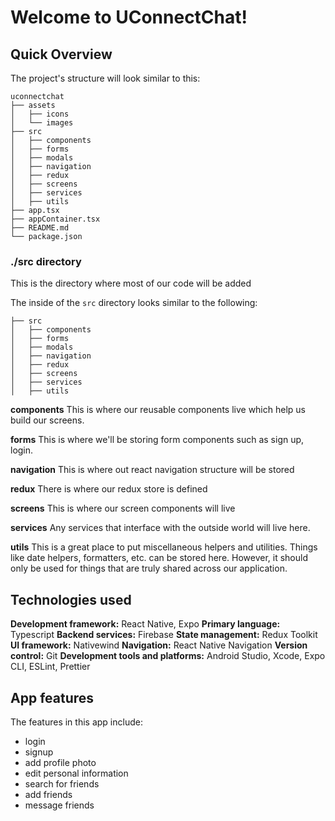 # Welcome to UConnectChat!

## Quick Overview

The project's structure will look similar to this:

```
uconnectchat
├── assets
│   ├── icons
│   └── images
├── src
│   ├── components
│   ├── forms
│   ├── modals
│   ├── navigation
│   ├── redux
│   ├── screens
│   ├── services
│   ├── utils
├── app.tsx
├── appContainer.tsx
├── README.md
└── package.json

```

### ./src directory

This is the directory where most of our code will be added

The inside of the `src` directory looks similar to the following:

```
├── src
│   ├── components
│   ├── forms
│   ├── modals
│   ├── navigation
│   ├── redux
│   ├── screens
│   ├── services
│   ├── utils
```

**components**
This is where our reusable components live which help us build our screens.

**forms**
This is where we'll be storing form components such as sign up, login.

**navigation**
This is where out react navigation structure will be stored

**redux**
There is where our redux store is defined

**screens**
This is where our screen components will live

**services**
Any services that interface with the outside world will live here.

**utils**
This is a great place to put miscellaneous helpers and utilities. Things like date helpers, formatters, etc. can be stored here. However, it should only be used for things that are truly shared across our application. 

## Technologies used 
**Development framework:** React Native, Expo
**Primary language:**	Typescript
**Backend services:**	Firebase
**State management:**	Redux Toolkit
**UI framework:** Nativewind
**Navigation:**	React Native Navigation
**Version control:** Git
**Development tools and platforms:** Android Studio, Xcode, Expo CLI, ESLint, Prettier 

## App features
The features in this app include:
- login 
- signup
- add profile photo
- edit personal information
- search for friends
- add friends
- message friends 
